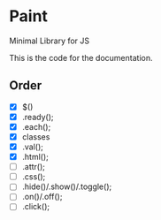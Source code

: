 # Paint

Minimal Library for JS

This is the code for the documentation.

## Order
- [x] $()
- [x] .ready();
- [x] .each();
- [x] classes
- [x] .val();
- [x] .html();
- [ ] .attr();
- [ ] .css();
- [ ] .hide()/.show()/.toggle();
- [ ] .on()/.off();
- [ ] .click();